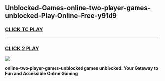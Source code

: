 
## Unblocked-Games-online-two-player-games-unblocked-Play-Online-Free-y91d9
<h3>
<a href="https://premium76.site?title=online-two-player-games-unblocked&ref=26A">CLICK TO PLAY</a></h3>
<hr>

<h3>
<a href="https://premium76.site?title=online-two-player-games-unblocked&ref=26A">CLICK 2 PLAY</a>
  
</h3>

<a href="https://premium76.site?title=online-two-player-games-unblocked&ref=26A"><img src="https://clearcache.store/games.png"></a>


**online-two-player-games-unblocked games unblocked: Your Gateway to Fun and Accessible Online Gaming**
